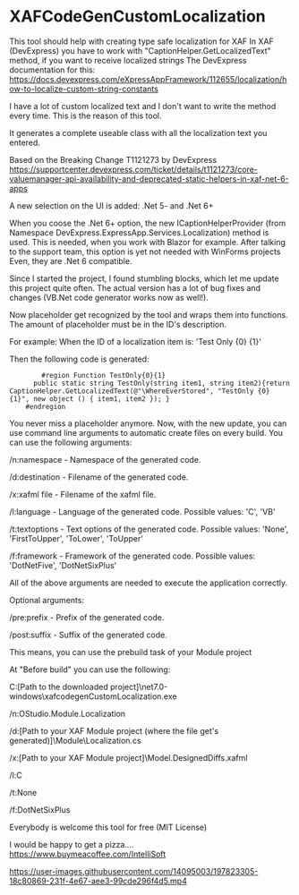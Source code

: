 # XAFCodeGenCustomLocalization

This tool should help with creating type safe localization for XAF
In XAF (DevExpress) you have to work with "CaptionHelper.GetLocalizedText" method, if you want to receive localized strings
The DevExpress documentation for this: https://docs.devexpress.com/eXpressAppFramework/112655/localization/how-to-localize-custom-string-constants


I have a lot of custom localized text and I don't want to write the method every time.
This is the reason of this tool.

It generates a complete useable class with all the localization text you entered.

Based on the Breaking Change T1121273 by DevExpress
https://supportcenter.devexpress.com/ticket/details/t1121273/core-valuemanager-api-availability-and-deprecated-static-helpers-in-xaf-net-6-apps

A new selection on the UI is added:
.Net 5- and .Net 6+

When you coose the .Net 6+ option, the new ICaptionHelperProvider (from Namespace DevExpress.ExpressApp.Services.Localization) method is used.
This is needed, when you work with Blazor for example. After talking to the support team, this option is yet not needed with WinForms projects
Even, they are .Net 6 compatible.

Since I started the project, I found stumbling blocks, which let me update this project quite often.
The actual version has a lot of bug fixes and changes (VB.Net code generator works now as well!).

Now placeholder get recognized by the tool and wraps them into functions.
The amount of placeholder must be in the ID's description.

For example: When the ID of a localization item is: 'Test Only {0} {1}'

Then the following code is generated:

            #region Function TestOnly{0}{1}
		  public static string TestOnly(string item1, string item2){return CaptionHelper.GetLocalizedText(@"\WhereEverStored", "TestOnly {0} {1}", new object () { item1, item2 }); }
		#endregion

You never miss a placeholder anymore.
Now, with the new update, you can use command line arguments to automatic create files on every build.
You can use the following arguments:

 /n:namespace     - Namespace of the generated code.
 
 /d:destination   - Filename of the generated code.
 
 /x:xafml file    - Filename of the xafml file.
  
 /l:language      - Language of the generated code.     Possible values: 'C', 'VB' 
 
 /t:textoptions   - Text options of the generated code. Possible values: 'None', 'FirstToUpper', 'ToLower', 'ToUpper'
 
 /f:framework     - Framework of the generated code.    Possible values: 'DotNetFive', 'DotNetSixPlus'

All of the above arguments are needed to execute the application correctly.

Optional arguments:

 /pre:prefix      - Prefix of the generated code.
 
 /post:suffix     - Suffix of the generated code.

 This means, you can use the prebuild task of your Module project
 
 At "Before build" you can use the following:
 
 C:[Path to the downloaded project]\net7.0-windows\xafcodegenCustomLocalization.exe 
 
 /n:OStudio.Module.Localization 
 
 /d:[Path to your XAF Module project (where the file get's generated)]\Module\Localization.cs 
 
 /x:[Path to your XAF Module project]\Model.DesignedDiffs.xafml 
 
 /l:C 
 
 /t:None 
 
 /f:DotNetSixPlus
 
      

Everybody is welcome this tool for free (MIT License)

I would be happy to get a pizza.... https://www.buymeacoffee.com/IntelliSoft



https://user-images.githubusercontent.com/14095003/197823305-18c80869-231f-4e67-aee3-99cde296f4d5.mp4

